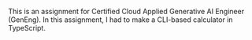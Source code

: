 This is an assignment for Certified Cloud Applied Generative AI Engineer (GenEng). In this assignment, I had to make a CLI-based calculator in TypeScript.
